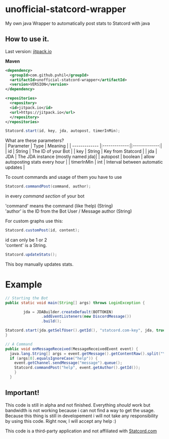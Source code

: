 # unofficial-statcord-wrapper
My own java Wrapper to automatically post stats to Statcord with java

## How to use it.

Last version: [jitpack.io](https://jitpack.io/#pvhil/unofficial-statcord-wrapper)

**Maven**
```xml
<dependency>
  <groupId>com.github.pvhil</groupId>
  <artifactId>unofficial-statcord-wrapper</artifactId>
  <version>VERSION</version>
</dependency>

<repositories>
  <repository>
  <id>jitpack.io</id>
  <url>https://jitpack.io</url>
  </repository>
</repositories>
```

```java
Statcord.start(id, key, jda, autopost, timerInMin);
```
What are these parameters?  
| Parameter        | Type           | Meaning |
| ------------- |:-------------:|:-------------:| 
| id      | String | The ID of your Bot |
| key      | String      |  Key from Statcord |
| jda | JDA      | The JDA instance (mostly named jda)|
| autopost | boolean      | allow autoposting stats every hour |
| timerInMin | int      | Interval between automatic updates |

To count commands and usage of them you have to use
```java
Statcord.commandPost(command, author);
```
in every *command section* of your bot

'command' means the command (like !help) (String)  
'author' is the ID from the Bot User / Message author (String)

For custom graphs use this:
```java
Statcord.customPost(id, content);
```
id can only be 1 or 2  
'content' is a String.
```java
Statcord.updateStats();
```
This boy manually updates stats.

# Example

```java
// Starting the Bot
public static void main(String[] args) throws LoginException {

        jda = JDABuilder.createDefault(BOTTOKEN)
                .addEventListeners(new DiscordMessage())
                .build();

Statcord.start(jda.getSelfUser().getId(), "statcord.com-key", jda, true, 5);
}

// A Command
public void onMessageReceived(MessageReceivedEvent event) {
  java.lang.String[] args = event.getMessage().getContentRaw().split("\\s+");
  if (args[0].equalsIgnoreCase("help")) {
    event.getChannel.sendMessage("message").queue();
    Statcord.commandPost("help", event.getAuthor().getId());
    }
  }

```

## Important!
This code is still in alpha and not finished. Everything *should* work but bandwidth is not working because i can not find a way to get the usage.  
Because this thing is still in developement i will not take any responsibility by using this code. Right now, I will accept any help :)  

This code is a third-party application and not affiliated with [Statcord.com](https://Statcord.com)
